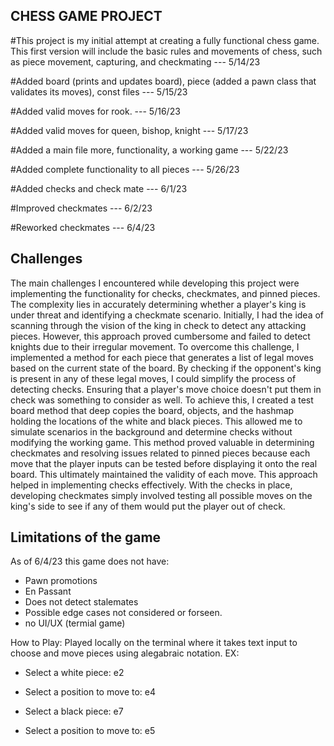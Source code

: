 CHESS GAME PROJECT
------------
#This project is my initial attempt at creating a fully functional chess game. This first version will include the basic rules and movements of chess, such as piece movement, capturing, and checkmating --- 5/14/23

#Added board (prints and updates board), piece (added a pawn class that validates its moves), const files  --- 5/15/23

#Added valid moves for rook. --- 5/16/23

#Added valid moves for queen, bishop, knight --- 5/17/23

#Added a main file more, functionality, a working game --- 5/22/23

#Added complete functionality to all pieces --- 5/26/23

#Added checks and check mate --- 6/1/23

#Improved checkmates --- 6/2/23

#Reworked checkmates --- 6/4/23

Challenges
------------
The main challenges I encountered while developing this project were implementing the functionality for checks, checkmates, and pinned pieces. The complexity lies in accurately determining whether a player's king is under threat and identifying a checkmate scenario. Initially, I had the idea of scanning through the vision of the king in check to detect any attacking pieces. However, this approach proved cumbersome and failed to detect knights due to their irregular movement. To overcome this challenge, I implemented a method for each piece that generates a list of legal moves based on the current state of the board. By checking if the opponent's king is present in any of these legal moves, I could simplify the process of detecting checks. Ensuring that a player's move choice doesn't put them in check was something to consider as well. To achieve this, I created a test board method that deep copies the board, objects, and the hashmap holding the locations of the white and black pieces. This allowed me to simulate scenarios in the background and determine checks without modifying the working game. This method proved valuable in determining checkmates and resolving issues related to pinned pieces because each move that the player inputs can be tested before displaying it onto the real board. This ultimately maintained the validity of each move. This approach helped in implementing checks effectively. With the checks in place, developing checkmates simply involved testing all possible moves on the king's side to see if any of them would put the player out of check.

Limitations of the game
------------
As of 6/4/23 this game does not have:
- Pawn promotions
- En Passant 
- Does not detect stalemates
- Possible edge cases not considered or forseen.
- no UI/UX (termial game)


How to Play:
Played locally on the terminal where it takes text input to choose and move pieces using alegabraic notation.
EX:
- Select a white piece: e2
- Select a position to move to: e4

- Select a black piece: e7
- Select a position to move to: e5



